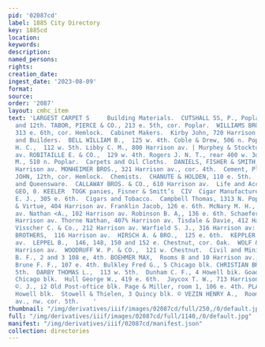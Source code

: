 ```yaml
---
pid: '02087cd'
label: 1885 City Directory
key: 1885cd
location: 
keywords: 
description: 
named_persons: 
rights: 
creation_date: 
ingest_date: '2023-08-09'
format: 
source: 
order: '2087'
layout: cmhc_item
text: 'LARGEST CARPET S     Building Materials.  CUTSHALL 5S, P., Poplar, bet. 11th
  and 12th. TABOR, PIERCE & CO., 213 e. 5th, cor. Poplar.  WILLIAMS BROS., 307 to
  313 e. 6th, cor. Hemlock.  Cabinet Makers.  Kirby John, 720 Harrison av.  Carpenters
  and Builders.  BELL WILLIAM B.,  125 w. 4th. Coble & Drew, 506 n. Poplar. DIMICK
  H. C.,  112 w. 5th. Libby C. M., 800 Harrison av. | Murphey & Stockton, 806 Harrison
  av. ROBITAILLE E. & CO.,  129 w. 4th. Rogers J. N. T., rear 400 w. 3d. Shagy Charles
  M., 510 n. Poplar.  Carpets and Oil Cloths.  DANIELS, FISHER & SMITH, 301 and 303
  Harrison av. MONHEIMER BROS., 321 Harrison av., cor. 4th.  Cement, Plaster and Hair.  HARVEY
  JOHN, 12th, cor. Hemlock.  Chemists.  CHANUTE & HOLDEN, 110 e. 5th.  China, Glass
  and Queensware.  CALLAWAY BROS. & CO., 610 Harrison av.  Life and Accident Insurance,
  GEO, 0. KEELER  TOGK panies, Fisner & Smitt’s  CIV  Cigar Manufacturers.  Morrissey
  E. J., 305 e. 6th.  Cigars and Tobacco.  Campbell Thomas, 1313 N. Poplar. Dwight
  & Virtue, 404 Harrison av. Franklin Jacob, 126 e. 6th. McNary M. H., 310 Harrison
  av. Nathan <A., 102 Harrison av. Robinson B. A,, 136 e. 6th. Schaefer Fred, 214
  Harrison av. Thorne Nathan, 407% Harrison av. Tisdale & Davie, 412 Harrison av.
  Visscher C. & Co., 212 Harrison av. Warfield S. J., 316 Harrison av:  Cigars.— Wholesale.  BAER
  BROTHERS,  116 Harrison av.  HIRSCH A. & BRO.,  125 e. 6th.  KEPPLER E.,  603 Harrison
  av.  LEPPEL B.,  146, 148, 150 and 152 e. Chestnut, cor. Oak.  WOLF & SCHAYER,  416
  Harrison av.  WOODRUFF W. P. & CO.,  121 w. Chestnut.  Civil and Mining Engineers.  Betser
  B. F., 2 and 3 108 e, 4th. BOEHMER MAX,  Rooms 8 and 10 Harrison av., nw. cor.  5th.
  Brune F. F., 107 e. 4th. Bulkley Fred G., 5 Chicago blk. CHRISTIAN BROS.,  112 w.
  5th.  DARBY THOMAS L.,  113 w. 5th.  Dunham C. F., 4 Howell bik. Goad & Braid, 9
  Chicago blk.  Hull George W., 419 e. 6th.  Jaycox T. W., 713 Harrison av. Moore
  ©. J., i2 Old Post-oftice blk. Page & Miller, room 1, 106 e. 4th. PLATT HOWARD,  13
  Howell blk.  Stowell & Thielen, 3 Quincy blk. © VEZIN HENRY A.,  Room B, Harrison
  av., nw. cor. 5th.    '
thumbnail: "/img/derivatives/iiif/images/02087cd/full/250,/0/default.jpg"
full: "/img/derivatives/iiif/images/02087cd/full/1140,/0/default.jpg"
manifest: "/img/derivatives/iiif/02087cd/manifest.json"
collection: directories
---
```

